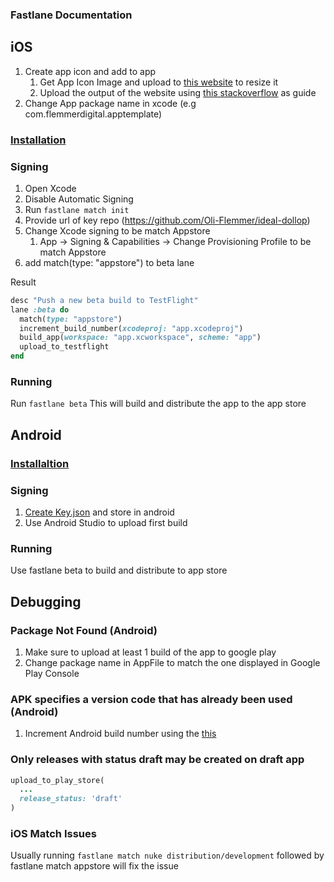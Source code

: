 ### Fastlane Documentation

## iOS

1. Create app icon and add to app
   1. Get App Icon Image and upload to [this website](https://resizeappicon.com/) to resize it
   2. Upload the output of the website using [this stackoverflow](https://stackoverflow.com/questions/28170520/ios-how-to-set-app-icon-and-launch-images) as guide
2. Change App package name in xcode (e.g com.flemmerdigital.apptemplate)

### [Installation](https://thecodingmachine.github.io/react-native-boilerplate/docs/BetaBuild/#setting-up)

### Signing

1. Open Xcode
2. Disable Automatic Signing
3. Run `fastlane match init`
4. Provide url of key repo (https://github.com/Oli-Flemmer/ideal-dollop)
5. Change Xcode signing to be match Appstore
   1. App -> Signing & Capabilities -> Change Provisioning Profile to be match Appstore
6. add match(type: "appstore") to beta lane

Result

```ruby
desc "Push a new beta build to TestFlight"
lane :beta do
  match(type: "appstore")
  increment_build_number(xcodeproj: "app.xcodeproj")
  build_app(workspace: "app.xcworkspace", scheme: "app")
  upload_to_testflight
end
```

### Running

Run `fastlane beta`
This will build and distribute the app to the app store

## Android

### [Installaltion](https://thecodingmachine.github.io/react-native-boilerplate/docs/BetaBuild/#setting-up-1)

### Signing

1. [Create Key.json](https://docs.fastlane.tools/getting-started/android/setup/#collect-your-google-credentials) and store in android
2. Use Android Studio to upload first build

### Running

Use fastlane beta to build and distribute to app store

## Debugging

### Package Not Found (Android)

1. Make sure to upload at least 1 build of the app to google play
2. Change package name in AppFile to match the one displayed in Google Play Console

### APK specifies a version code that has already been used (Android)

1. Increment Android build number using the [this](https://medium.com/@atul.dc/increment-build-number-using-fastlane-c12b4b886ea3)

### Only releases with status draft may be created on draft app

```ruby
upload_to_play_store(
  ...
  release_status: 'draft'
)

```

### iOS Match Issues

Usually running `fastlane match nuke distribution/development` followed by fastlane match appstore
will fix the issue
